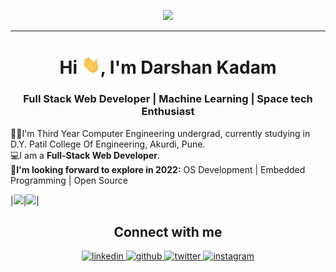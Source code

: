 <p align="center">

<img src="https://ik.imagekit.io/darshank15/Welcome_jS0zsWO3qxY.png?updatedAt=1641061079842"/>

</p>

<hr>
<h1 align="center">Hi <img src="https://raw.githubusercontent.com/ABSphreak/ABSphreak/master/gifs/Hi.gif" width="30px">, I'm Darshan Kadam</h1>

<h3 align="center">Full Stack Web Developer | Machine Learning | Space tech Enthusiast</h3>

👨‍🎓I'm Third Year Computer Engineering undergrad, currently studying in D.Y. Patil College Of Engineering, Akurdi, Pune.<br />
💻I am a **Full-Stack Web Developer**.<br />
🎯**I'm looking forward to explore in 2022:**
OS Development | Embedded Programming | Open Source


|<img src="https://github-readme-stats.vercel.app/api?username=Darshank2002&show_icons=true&theme=tokyonight"/>|<img src="https://github-readme-streak-stats.herokuapp.com/?user=Darshank2002"/>|



 

 


<h2 align = "center">Connect with me</h2> 
<div align="center">
 <a href="https://www.linkedin.com/in/darshankadam15/" target="_blank">
<img src=https://img.shields.io/badge/linkedin-%231E77B5.svg?&style=for-the-badge&logo=linkedin&logoColor=white alt=linkedin style="margin-bottom: 5px;" />
</a>
<a href="https://github.com/Darshank2002" target="_blank">
<img src=https://img.shields.io/badge/github-%2324292e.svg?&style=for-the-badge&logo=github&logoColor=white alt=github style="margin-bottom: 5px;" />
</a>
<a href="https://twitter.com/DarshanSureshK4" target="_blank">
<img src=https://img.shields.io/badge/twitter-%2300acee.svg?&style=for-the-badge&logo=twitter&logoColor=white alt=twitter style="margin-bottom: 5px;" />
</a>
<a href="https://instagram.com/darshan.kadam15" target="_blank">
<img src=https://img.shields.io/badge/instagram-%238a3ab9.svg?&style=for-the-badge&logo=instagram&logoColor=white alt=instagram style="margin-bottom: 5px;" />
</a>
</div>

